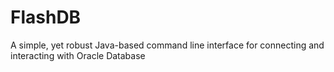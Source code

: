 # FlashDB
A simple, yet robust Java-based command line interface for connecting and interacting with Oracle Database
